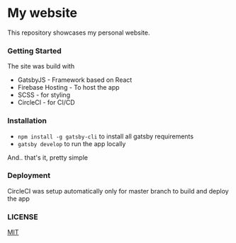 # My website

This repository showcases my personal website.

### Getting Started

The site was build with

- GatsbyJS - Framework based on React
- Firebase Hosting - To host the app
- SCSS - for styling
- CircleCI - for CI/CD

### Installation

- `npm install -g gatsby-cli` to install all gatsby requirements
- `gatsby develop` to run the app locally

And.. that's it, pretty simple

### Deployment

CircleCI was setup automatically only for master branch to build and deploy the app

### LICENSE

[MIT](./LICENSE.md)
